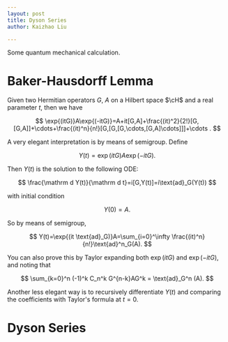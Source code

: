 ```yaml
---
layout: post
title: Dyson Series
author: Kaizhao Liu

---
```


Some quantum mechanical calculation.







# Baker-Hausdorff Lemma

Given two Hermitian operators $G$, $A$ on a Hilbert space $\cH$ and a real parameter $t$, then we have

$$
\exp{(itG)}A\exp{(-itG)}=A+it[G,A]+\frac{(it)^2}{2!}[G,[G,A]]+\cdots+\frac{(it)^n}{n!}[G,[G,[G,\cdots,[G,A]\cdots]]]+\cdots .
$$

A very elegant interpretation is by means of semigroup. Define

$$
Y(t)=\exp{(itG)}A\exp{(-itG)}.
$$

Then $Y(t)$ is the solution to the following ODE:

$$
\frac{\mathrm d Y(t)}{\mathrm d t}=i[G,Y(t)]=i\text{ad}_G(Y(t))
$$

with initial condition 

$$
Y(0)=A.
$$

So by means of semigroup,

$$
Y(t)=\exp{(it \text{ad}_G)}A=\sum_{i=0}^\infty \frac{(it)^n}{n!}\text{ad}^n_G(A).
$$

You can also prove this by Taylor expanding both $\exp{(itG)}$ and $\exp{(-itG)}$, and noting that 

$$
\sum_{k=0}^n (-1)^k C_n^k G^{n-k}AG^k = \text{ad}_G^n (A).
$$

Another less elegant way is to recursively differentiate $Y(t)$ and comparing the coefficients with Taylor's formula at $t=0$.

# Dyson Series

